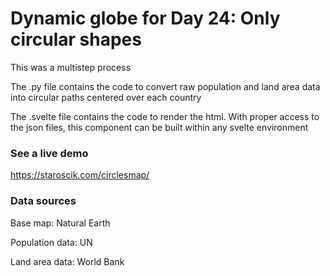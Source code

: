 # Dynamic globe for Day 24: Only circular shapes

This was a multistep process

The .py file contains the code to convert raw population and land area data into circular paths centered over each country

The .svelte file contains the code to render the html. With proper access to the json files, this component can be built within any svelte environment

### See a live demo

https://staroscik.com/circlesmap/

### Data sources

Base map: Natural Earth

Population data: UN

Land area data: World Bank